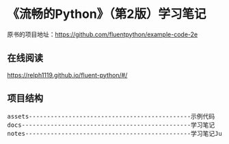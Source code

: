 # 《流畅的Python》（第2版）学习笔记

原书的项目地址：https://github.com/fluentpython/example-code-2e

## 在线阅读

https://relph1119.github.io/fluent-python/#/

## 项目结构
<pre>
assets---------------------------------------------示例代码
docs-----------------------------------------------学习笔记
notes----------------------------------------------学习笔记JupyterNotebook格式
</pre>
